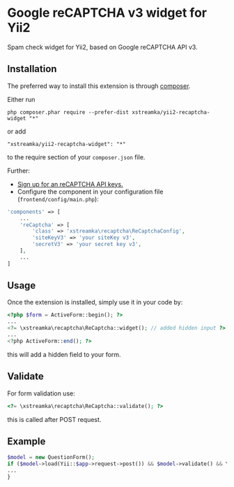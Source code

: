 Google reCAPTCHA v3 widget for Yii2
===================
Spam check widget for Yii2, based on Google reCAPTCHA API v3.

Installation
------------

The preferred way to install this extension is through [composer](http://getcomposer.org/download/).

Either run

```
php composer.phar require --prefer-dist xstreamka/yii2-recaptcha-widget "*"
```

or add

```
"xstreamka/yii2-recaptcha-widget": "*"
```

to the require section of your `composer.json` file.

Further:
* [Sign up for an reCAPTCHA API keys.](https://www.google.com/recaptcha/admin/create)
* Configure the component in your configuration file (`frontend/config/main.php`):
```php
'components' => [
    ...
    'reCaptcha' => [
        'class' => 'xstreamka\recaptcha\ReCaptchaConfig',
        'siteKeyV3' => 'your siteKey v3',
        'secretV3' => 'your secret key v3',
    ],
    ...
]
```

Usage
-----

Once the extension is installed, simply use it in your code by:

```php
<?php $form = ActiveForm::begin(); ?>
...
<?= \xstreamka\recaptcha\ReCaptcha::widget(); // added hidden input ?>
...
<?php ActiveForm::end(); ?>
```
this will add a hidden field to your form.

Validate
-----

For form validation use:

```php
<?= \xstreamka\recaptcha\ReCaptcha::validate(); ?>
```
this is called after POST request.

Example
-----

```php
$model = new QuestionForm();
if ($model->load(Yii::$app->request->post()) && $model->validate() && \xstreamka\recaptcha\ReCaptcha::validate()) {
...
}
```